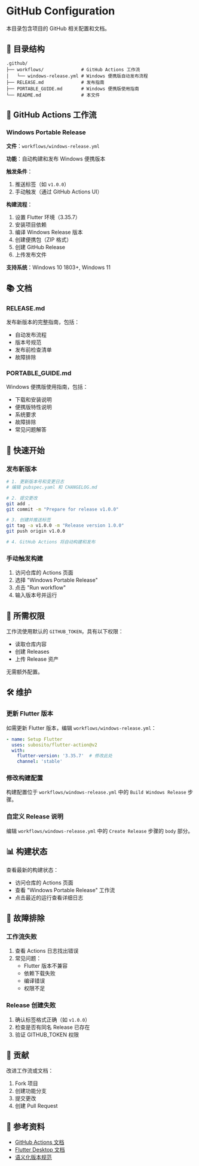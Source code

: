 # GitHub Configuration

本目录包含项目的 GitHub 相关配置和文档。

## 📁 目录结构

```
.github/
├── workflows/              # GitHub Actions 工作流
│   └── windows-release.yml # Windows 便携版自动发布流程
├── RELEASE.md              # 发布指南
├── PORTABLE_GUIDE.md       # Windows 便携版使用指南
└── README.md               # 本文件
```

## 🔄 GitHub Actions 工作流

### Windows Portable Release

**文件**：`workflows/windows-release.yml`

**功能**：自动构建和发布 Windows 便携版本

**触发条件**：
1. 推送标签（如 `v1.0.0`）
2. 手动触发（通过 GitHub Actions UI）

**构建流程**：
1. 设置 Flutter 环境（3.35.7）
2. 安装项目依赖
3. 编译 Windows Release 版本
4. 创建便携包（ZIP 格式）
5. 创建 GitHub Release
6. 上传发布文件

**支持系统**：Windows 10 1803+, Windows 11

## 📚 文档

### RELEASE.md

发布新版本的完整指南，包括：
- 自动发布流程
- 版本号规范
- 发布前检查清单
- 故障排除

### PORTABLE_GUIDE.md

Windows 便携版使用指南，包括：
- 下载和安装说明
- 便携版特性说明
- 系统要求
- 故障排除
- 常见问题解答

## 🚀 快速开始

### 发布新版本

```bash
# 1. 更新版本号和变更日志
# 编辑 pubspec.yaml 和 CHANGELOG.md

# 2. 提交更改
git add .
git commit -m "Prepare for release v1.0.0"

# 3. 创建并推送标签
git tag -a v1.0.0 -m "Release version 1.0.0"
git push origin v1.0.0

# 4. GitHub Actions 将自动构建和发布
```

### 手动触发构建

1. 访问仓库的 Actions 页面
2. 选择 "Windows Portable Release"
3. 点击 "Run workflow"
4. 输入版本号并运行

## 🔐 所需权限

工作流使用默认的 `GITHUB_TOKEN`，具有以下权限：
- 读取仓库内容
- 创建 Releases
- 上传 Release 资产

无需额外配置。

## 🛠️ 维护

### 更新 Flutter 版本

如需更新 Flutter 版本，编辑 `workflows/windows-release.yml`：

```yaml
- name: Setup Flutter
  uses: subosito/flutter-action@v2
  with:
    flutter-version: '3.35.7'  # 修改此处
    channel: 'stable'
```

### 修改构建配置

构建配置位于 `workflows/windows-release.yml` 中的 `Build Windows Release` 步骤。

### 自定义 Release 说明

编辑 `workflows/windows-release.yml` 中的 `Create Release` 步骤的 `body` 部分。

## 📊 构建状态

查看最新的构建状态：
- 访问仓库的 Actions 页面
- 查看 "Windows Portable Release" 工作流
- 点击最近的运行查看详细日志

## 🐛 故障排除

### 工作流失败

1. 查看 Actions 日志找出错误
2. 常见问题：
   - Flutter 版本不兼容
   - 依赖下载失败
   - 编译错误
   - 权限不足

### Release 创建失败

1. 确认标签格式正确（如 `v1.0.0`）
2. 检查是否有同名 Release 已存在
3. 验证 GITHUB_TOKEN 权限

## 📝 贡献

改进工作流或文档：
1. Fork 项目
2. 创建功能分支
3. 提交更改
4. 创建 Pull Request

## 📄 参考资料

- [GitHub Actions 文档](https://docs.github.com/en/actions)
- [Flutter Desktop 文档](https://docs.flutter.dev/desktop)
- [语义化版本规范](https://semver.org/lang/zh-CN/)
